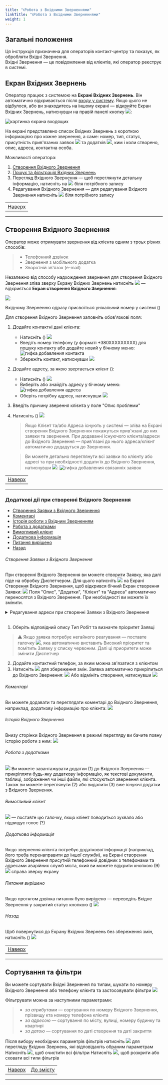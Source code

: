```yaml
---
title: "📞Робота з Вхідними Зверненнями"
linkTitle: "📞Робота з Вхідними Зверненнями"
weight: 1
---
```


## Загальні положення

Ця інструкція призначена для операторів контакт-центру та показує, як обробляти Вхідні Звернення.  
Вхідні Звернення &mdash; це повідомлення від клієнтів, які оператор реєструє в системі.

## Екран Вхідних Звернень
Оператор працює з системою на **Екрані Вхідних Звернень**. 
Він автоматично відкривається після [входу у систему](../../login_logout). Якщо цього не відбулося, або ви знаходитесь на іншому екрані &mdash; відкрийте Екран Вхідних Звернень, натиснувши на правій панелі кнопку ![](https://i.imgur.com/3E9wfa6.png):  

![картинка єкрана входящих](https://i.imgur.com/i5Kcr26.png)  

На екрані представлено список Вхідних Звернень з короткою інформацією про кожне звернення, а саме: номер, тип, статус, присутність прив'язаних заявок ![](https://i.imgur.com/ChuJcPb.png) та додатків ![](https://i.imgur.com/inQhxVq.png), ким і коли створено, опис, адреса, контактна особа.

Можливості оператора:
1. [Створення Вхідного Звернення](#створення-вхідного-звернення)
2. [Пошук та фільтрація Вхідних Звернень](#сортування-та-фільтри)
3. Перегляд Вхідного Звернення &mdash; щоб переглянути детальну інформацію, натисніть на ![](https://i.imgur.com/OfD5NPV.png) біля потрібного запису
4. Редагування Вхідного Звернення &mdash; для редагування Вхідного Звернення натисніть ![](https://i.imgur.com/Al7hsYl.png) біля потрібного запису

|                                                |
|------------------------------------------------|
| [Наверх](#загальні-положення) |
___

## Створення Вхідного Звернення

Оператор може отримувати звернення від клієнта одним з троьх різних способів:
 >
 >* Телефонний дзвінок
 >* Звернення з мобільного додатка
 >* Зворотній зв'язок (e-mail)

 Незалежно від способу надхождення звернення для створення Вхідного Звернення зліва зверху Екрану Вхідних Звернень натисніть ![](https://i.imgur.com/ILuuEet.png) &mdash;  відкриється **Екран створення Вхідного Звернення**:

![](https://i.imgur.com/kFqhjMr.png)

Вхідному Зверненню одразу присвоїться унікальний номер у системі ()

Для створення Вхідного Звернення заповніть обов'язкові поля:  
1. Додайте контактні дані клієнта:
    * Натисніть () ![](https://i.imgur.com/1pGJqsW.png)
    * Введіть номер телефону (у форматі +380ХХХХХХХХХ) для пошуку контакту або додайте новий у бічному меню: ![гифка добавления контакта]()
    * Збережіть контакт, натиснувши ![](https://i.imgur.com/3yO3WEr.png)  


2. Додайте адресу, за якою звертається клієнт ():
    * Натисніть () ![](https://i.imgur.com/wSKMBbK.png)
    * Виберіть або знайдіть адресу у бічному меню: ![гифка добавления адреса]()
    * Оберіть потрібну адресу, натиснувши ![](https://i.imgur.com/3yO3WEr.png)


3. Введіть причину зверення клієнта у поле "Опис проблеми"
4. Натисніть () ![](https://i.imgur.com/a7tx3L9.png)


    >Якщо Клієнт та/або Адреса існують у системі &mdash; зліва на Екрані створення Вхідного Звернення покажуться прив'язані до них заявки та звернення.
    При додаванні існуючого клієнта/адреси до Вхідного Звернення &mdash; прив'язані до нього адреса/клієнт автоматично додадуться до Звернення.

    >Ви можете детально переглянути всі заявки по клієнту або адресі та при необхідності додати їх до Вхідного Звернення, натиснувши ![](https://i.imgur.com/6pkwQSs.png):
    ![гифка добавления связанніх заявок]()

|                                                |
|------------------------------------------------|
| [Наверх](#загальні-положення) |
___

### Додаткові дії при створенні Вхідного Звернення

- [Створення Заявки з Вхідного Звернення](#створення-заявки-з-вхідного-звернення)
- [Коментарі](#коментарі)
- [Історія роботи з Вхідним Зверненням](#історія-вхідного-звернення)
- [Робота з додатками](#робота-з-додатками)
- [Вимогливий клієнт](#вимогливий-клієнт)
- [Додаткова інформація](#додаткова-інформація)
- [Питання вирішено](#питання-вирішено)
- [Назад](#назад)

###### Створення Заявки з Вхідного Звернення
При створенні Вхідного Звернення ви можете створити Заявку, яка далі піде на обробку Диспетчером. Для цього натисніть ![](https://i.imgur.com/KoTESKQ.png) на Екрані Створення Вхідного Звернення, щоб відкрився бічний Екран створення Заявки:
![](https://i.imgur.com/SgPCuTf.png)
Поля "Опис", "Додатки", "Клієнт" та "Адреса" автоматично переносятся з Вхідного Звернення. При необхідності ви можете їх змінити. 

<details>
<summary>Редагування адреси при створенні Заявки з Вхідного Звернення</summary>

Для змінення адреси в режимі створення Вхідного Звернення натисніть "Обрати іншу адресу":
![](https://i.imgur.com/iXoKg1Y.png)
Виберіть адресу зі списку або за допомогою пошуку. 
Якщо адреси клієнта не існує &mdash; додайте ії, натиснувши ![](https://i.imgur.com/KpSyPjm.png):
![](https://i.imgur.com/Fr9igdg.png)
>Якщо по даній адресі немає активного договору &mdash; ви побачите відповідне повідомлення. Заявка автоматично стане платною, і поставиться відповідна галочка:
![](https://i.imgur.com/aUwNjrA.png)
⚠️ Обов'язково сповістіть клієнта про те, що його заявка буде платною
</details>

</br>
  
1. Оберіть відповідний опису Тип Робіт та визначте пріоритет Заявці
>⚠️ Якщо заявка потребує негайного реагування &mdash; поставте галочку ![](https://i.imgur.com/e0OdAH1.png), яка автоматично виставить Високий пріоритет та помітить Заявку у списку червоним.
Далі ці приоритети може змінити Диспетчер
2. Додайте контактний телефон, за яким можна зв'язатися з клієнтом
3. Натисніть ![](https://i.imgur.com/mrlYlk9.png) для збереження змін. Заявка автоматично прикріпиться до Вхідного Звернення:
![](https://i.imgur.com/ubVorak.png)
Або відмініть створення, натиснувши ![](https://i.imgur.com/VYrcYMb.png)

###### Коментарі
Ви можете додавати та переглядати коментарі до Вхідного Звернення, наприклад, додаткову інформацію про клієнта:
![](https://i.imgur.com/vTbg5xe.png)

###### Історія Вхідного Звернення
Внизу сторінки Вхідного Звернення в режимі перегляду ви бачите повну історію роботи з ним:
![](https://i.imgur.com/V7FYoaw.png)

###### Робота з додатками  
![](https://i.imgur.com/AKGfen5.png)
Ви можете завантажувати додатки (1) до Вхідного Звернення &mdash;  прикріпляти будь-яку додаткову інформацію, як текстові документи, таблиці, зображення чи інші файли, які стосуються звернення клієнта.
Також ви можете переглянути (2) або видалити (3) вже існуючі додатки з Вхідного Звернення.

###### Вимогливий клієнт
![](https://i.imgur.com/PCwTFKe.png) &mdash; поставте цю галочку, якщо кліент поводиться зухвало або підвищує голос (?)

###### Додаткова інформація
 Якщо звернення клієнта потребує додаткової інформації (наприклад, його треба перенаправити до іншої служби), на Екрані створення Вхідного Звернення присутній телефонний довідник з телефонами та адресами аварійних служб міста, який ви можете відкрити кнопкою (9) ![](https://i.imgur.com/EmzUYie.png) справа зверху екрану

###### Питання вирішено
 Якщо протягом дзвінка питання було вирішено &mdash; переведіть Вхідне Звернення у закритий статус кнопкою () ![](https://i.imgur.com/9Dl7CFB.png)
   
###### Назад
Щоб повернутися до Екрану Вхідних Звернень без збереження змін, натисніть () ![](https://i.imgur.com/Wp1lWXX.png)

|                                                |
|------------------------------------------------|
| [Наверх](#загальні-положення) |
___

## Сортування та фільтри 
Ви можете сортувати Вхідні Звернення по типам, шукати по номеру Вхідного Звернення або телефону клієнта та застосовувати фільтри ![](https://i.imgur.com/5hf3ZQo.png)

Фільтрувати можна за наступними параметрами:
>
>* *за атрибутами* &mdash; сортування по номеру Вхідного Звернення, прізвищу кта номеру телефона клієнта
>* *за адресою* &mdash; сортування по місту, вулиці, номеру будинку та квартирі
>* *за датою* &mdash; сортування по даті створення та даті закриття

Після вибору необхідних параметрів фільтрів натисніть ![](https://i.imgur.com/AOtIYCe.png) для перегляду Вхідних Звернень, які відповідають обраним параметрам
Натисніть ![](https://i.imgur.com/1Ej0xNy.png), щоб очистити всі фільтри
Натисніть ![](https://i.imgur.com/hEaUjfA.png), щоб розкрити або сховати всі типи фільтрів

|                                                | |
|------------------------------------------------|-|
| [Наверх](#загальні-положення) | [До змісту](/docs/toc/) |
___